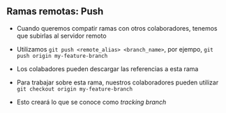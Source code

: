## Ramas remotas: Push

* Cuando queremos compatir ramas con otros colaboradores, tenemos que subirlas al servidor remoto

* Utilizamos `git push <remote_alias> <branch_name>`, por ejempo, `git push origin my-feature-branch`

* Los colabadores pueden descargar las referencias a esta rama

* Para trabajar sobre esta rama, nuestros colaboradores pueden utilizar `git checkout origin my-feature-branch`

* Esto creará lo que se conoce como *tracking branch*
